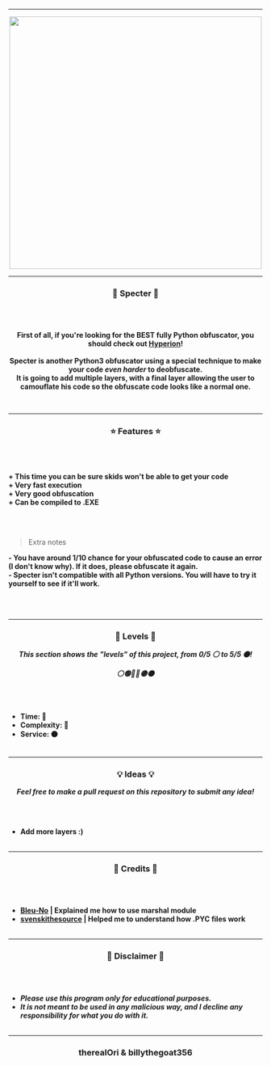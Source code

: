 -----

<p align="center">
<img src="https://repository-images.githubusercontent.com/474762439/7e20fd0d-ff46-4af8-9497-c328f83d5644", width="500", height="500">
</p>

-----

### <p align="center">👻 Specter 👻</p>

<br><br>
<p align="center">
<strong>
First of all, if you're looking for the <strong>BEST</strong> fully Python obfuscator, you should check out <a href="https://github.com/therealOri/Hyperion">Hyperion</a>!
<br><br>
Specter is another Python3 obfuscator using a special technique to make your code <i>even harder</i> to deobfuscate.
<br>
It is going to add multiple layers, with a final layer allowing the user to camouflate his code so the obfuscate code looks like a normal one.
</strong>
</p>
<br>

-----

### <p align="center">⭐ Features ⭐</p>

<br><br>

<strong>+ This time you can be sure skids won't be able to get your code</strong>
<br>
<strong>+ Very fast execution</strong>
<br>
<strong>+ Very good obfuscation</strong>
<br>
<strong>+ Can be compiled to .EXE</strong>

<br>
<br>

> Extra notes

<strong>- You have around 1/10 chance for your obfuscated code to cause an error (I don't know why). If it does, please obfuscate it again.</strong>
<br>
<strong>- Specter isn't compatible with all Python versions. You will have to try it yourself to see if it'll work.</strong>

<br><br>

-----

### <p align="center">🎯 Levels 🎯</p>

<p align="center"><strong><i>This section shows the "levels" of this project, from 0/5 ⚪ to 5/5 ⚫!</i></strong</p>
<p align="center"><strong><i>⚪🟢🔵🔴🟣⚫</i></strong</p>

<br><br>
* Time: 🔴
* Complexity: 🔴
* Service: ⚫
<br><br>

-----

### <p align="center">💡 Ideas 💡</p>

<p align="center"><strong><i>Feel free to make a pull request on this repository to submit any idea!</i></strong</p>

<br><br>
* Add more layers :)
<br><br>
  
-----
  
### <p align="center">🎨 Credits 🎨</p>

<br><br>
* [Bleu-No](https://github.com/Bleu-No) | Explained me how to use marshal module
* [svenskithesource](https://github.com/Svenskithesource) | Helped me to understand how .PYC files work
<br><br>
  
-----

### <p align="center">📌 Disclaimer 📌</p>

<br><br>
* ***Please use this program only for educational purposes.***
* ***It is not meant to be used in any malicious way, and I decline any responsibility for what you do with it.***
<br><br>

-----

### <p align="center">therealOri & billythegoat356</p>

